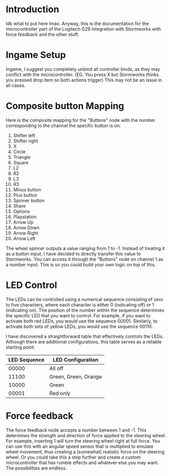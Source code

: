 # Introduction

Idk what to put here lmao. Anyway, this is the documentation for the microcontroller part of the Logitech G29 integration with Stormworks with force feedback and the other stuff.

# Ingame Setup

Ingame, I suggest you completely unbind all controller binds, as they may conflict with the microcontroller. (EG. You press X but Stormworks thinks you pressed drop item so both actions trigger) This may not be an issue in all cases.

# Composite button Mapping

Here is the composite mapping for the "Buttons" node with the number corresponding to the channel the specific button is on:

1. Shifter left
2. Shifter right
3. X
4. Circle
5. Triangle
6. Square
7. L2
8. R2
9. L3
10. R3
11. Minus button
12. Plus button
13. Spinner button
14. Share
15. Options
16. Playstation
17. Arrow Up
18. Arrow Down
19. Arrow Right
20. Arrow Left

The wheel spinner outputs a value ranging from 1 to -1. Instead of treating it as a button input, I have decided to directly transfer this value to Stormworks. You can access it through the "Buttons" node on channel 1 as a number input. This is so you could build your own logic on top of this.

# LED Control

The LEDs can be controlled using a numerical sequence consisting of zero to five characters, where each character is either 0 (indicating off) or 1 (indicating on). The position of the number within the sequence determines the specific LED that you want to control. For example, if you want to activate both red LEDs, you would use the sequence 00001. Similarly, to activate both sets of yellow LEDs, you would use the sequence 00110.

I have discovered a straightforward table that effectively controls the LEDs. Although there are additional configurations, this table serves as a reliable starting point:

| LED Sequence | LED Configuration    |
|--------------|----------------------|
| 00000        | All off              |
| 11100        | Green, Green, Orange |
| 10000        | Green                |
| 00001        | Red only             |

# Force feedback

The force feedback node accepts a number between 1 and -1. This determines the strength and direction of force applied to the steering wheel. For example, inserting 1 will turn the steering wheel right at full force. You can use this with an angular speed sensor that is multiplied to emulate wheel movement, thus creating a (somewhat) realistic force on the steering wheel. Or you could take this a step further and create a custom microcontroller that has rumble effects and whatever else you may want. The possibilities are endless.
